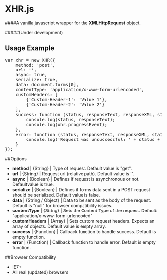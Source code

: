 XHR.js
===

####A vanilla javascript wrapper for the **XMLHttpRequest** object.

#####(Under development)

## Usage Example
<pre>
var xhr = new XHR({
    method: 'post',
    url: '<example-url>',
    async: true,
    serialize: true,
    data: document.forms[0],
    contentType: 'application/x-www-form-urlencoded',
    customHeaders: [
        {'Custom-Header-1': 'Value 1'},
        {'Custom-Header-2': 'Value 2'}
    ],
    success: function (status, responseText, responseXML, statusText) {
        console.log(status, responseText);
    	console.log(xhr.progressEvent);
    },
    error: function (status, responseText, responseXML, statusText) {
        console.log('Request was unsuccessful: ' + status + ', ' + statusText);
    }
});	
</pre>


##Options
- **method** | {String} | Type of request. Default value is "get".
- **url** | {String} | Request url (relative path). Default value is ''.
- **async** | {Boolean} | Defines if request is asynchronous or not. Defaultvalue is true.
- **serialize** | {Boolean} | Defines if forms data sent in a POST request should be serialized. Default value is false.
- **data** | {String / Object} | Data to be sent as the body of the request. Default is "null" for browser compatibility issues.
- **contentType** | {String} | Sets the Content Type of the request. Default: "application/x-www-form-urlencoded"
- **customHeaders** | {Array} | Sets custom request headers. Expects an array of objects. Default value is empty array.
- **success** | {Function} | Callback function to handle success. Default is empty function.
- **error** | {Function} | Callback function to handle error. Default is empty function.


##Browser Compatibility
- IE7+
- All real (updated) browsers